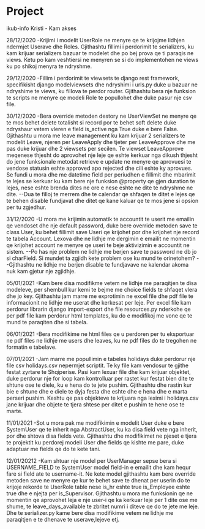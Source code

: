 # Project
ikub-info
Kristi - Kam akses


28/12/2020
-Krijimi i modelit UserRole ne menyre qe te krijojme lidhjen ndermjet Userave dhe Roles. Gjithashtu fillimi i perdorimit te serializers, ku kam krijuar serializers bazuar te modelet dhe po bej prova qe ti paraqis ne views. Ketu po kam veshtiersi ne menyren se si do implementohen ne views ku po shikoj menyra te ndryshme. 

29/12/2020
-Fillim i perdorimit te viewsets te django rest framework, specifikisht django modelviewsets dhe ndryshimi i urls.py duke u bazuar ne ndryshime te views, ku fillova te perdor router. Gjithashtu bera nje funksion te scripts ne menyre qe modeli Role te popullohet dhe duke pasur nje csv file. 

30/12/2020
-Bera override metoden destory ne UserViewSet ne menyre qe te mos behet delete totalisht si record por te behet soft delete duke ndryshaur vetem vleren e field is_active nga True duke e bere False. Gjithashtu u mora me leave management ku kam krijuar 2 serializers te modelit Leave, njeren per LeaveApply dhe tjeter per LeaveApprove dhe me pas duke krijuar dhe 2 viewsets per secilen. Te viewset LeaveApprove meqenese thjesht do aprovohet nje leje qe eshte kerkuar nga dikush thjesht do jene funksionale metodat retrieve e update ne menyre qe aprovuesi te vendose statusin eshte approved apo rejected dhe cili eshte ky aprovues. Se fundi u mora dhe me datetime field per periudhen e fillimit dhe mbarimit te lejes se kerkuar ku kam bere nje funksion @property qe gjen duration te lejes, nese eshte brenda dites ne ore e nese eshte ne dite te ndryshme ne dite. 
--Dua te filloj te merrem dhe te calendar qe shfaqen te ditet e lejes qe te behen disable fundjavat dhe ditet qe kane kaluar qe te mos jene si opsion per tu zgjedhur.

31/12/2020
-U mora me krijimin automatik te accountit te userit me emailin qe vendoset dhe nje default password, duke bere override metoden save te class User, ku behet fillimit save Useri qe krijohet por dhe krijohet nje record te tabela Account. Lexova dhe ne lidhje me dergimin e emailit ne momentin qe krijohet account ne menyre qe useri te beje aktivizimin e accountit ne sistem. 
--Po has nje problem ne lidhje me berjen save te password ne db jo si charField. Si mundet ta zgjidh kete problem ose ku mund te orinetohem?
--Gjithashtu ne lidhje me berjen disable te fundjavave ne kalendar akoma nuk kam gjetur nje zgjidhje.

05/01/2021
-Kam bere disa modifikme vetem ne lidhje me paraqitjen te disa modeleve, per shembull kur kemi te bejme me choice fields te shfaqet vlera dhe jo key. Gjithashtu jam marre me exprotimin ne excel file dhe pdf file te informacionit ne lidhje me userat dhe kerkesat per leje. Per excel file kam perdorur librarin django import-export dhe file resources.py nderkohe qe per pdf file kam perdorur html templates, ku do e modifikoj me vone qe te mund te paraqiten dhe si tabela.

06/01/2021
-Bera modifikime ne html files qe u perdoren per tu eksportuar ne pdf files ne lidhje me users dhe leaves, ku ne pdf files do te tregohen ne formatin e tabelave.

07/01/2021
-Jam marre me popullimin e tabeles holidays duke perdorur nje file csv holidays.csv nepermjet scriptit. Te ky file kam vendosur te gjithe festat zyrtare te Shqiperise. Pasi kam lexuar file dhe kam krijuar objektet, duke perdorur nje for loop kam kontrolluar per rastet kur festat bien dite te shtune ose te diele, ku e hena do te jete pushim. Gjithashtu dhe rastin  kur bie e shtune dhe e diele te dyja festa dhe eshte dhe e hena dhe e marta perseri pushim. Keshtu qe pas objekteve te krijuara nga leximi i holidays.csv jane krijuar dhe objete te tjera shtese per ditet e pushim te hene ose te marte. 

11/01/2021
-Sot u mora pak me modifikimin e modelit User duke e bere SystemUser qe te inherit nga AbstractUser, ku ka disa field vete nga inherit, por dhe shtova disa fields vete. Gjithashtu dhe modifikimet ne pjeset e tjera te projektit ku perdorej modeli User dhe fields qe kishte me pare, duke adaptuar me fields qe do te kete tani.

12/01/20212
-Kam shtuar nje model per UserManager sepse bera si USERNAME_FIELD te SystemUser model field-in e emailit dhe kam hequr fare si field ate te username-it. Ne kete model gjithashtu kam bere override metoden save ne menyre qe kur te behet save te dhenat per userin do te krijoje rekorde te UserRole table nese is_hr eshte true is_Employee eshte true dhe e njejta per is_Supervisor. Gjithashtu u mora me funksionin qe ne momentin qe aprovohet leja e nje user-i qe ka kerkuar leje per 1 dite ose me shume, te leave_days_available te zbritet numri i diteve qe do te jete me leje. Dhe te serializer.py kame bere disa modifikime vetem ne lidhje me paraqitjen e te dhenave te userave,lejeve etj. 
